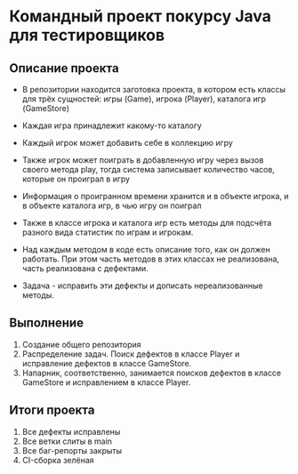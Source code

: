 
# Командный проект покурсу Java для тестировщиков

## Описание проекта
* В репозитории находится заготовка проекта, в котором есть классы для трёх сущностей: игры (Game), игрока (Player), каталога игр (GameStore)

* Каждая игра принадлежит какому-то каталогу

* Каждый игрок может добавить себе в коллекцию игру

* Также игрок может поиграть в добавленную игру через вызов своего метода play, тогда система записывает количество часов, которые он проиграл в игру

* Информация о проигранном времени хранится и в объекте игрока, и в объекте каталога игр, в чью игру он поиграл

* Также в классе игрока и каталога игр есть методы для подсчёта разного вида статистик по играм и игрокам.

* Над каждым методом в коде есть описание того, как он должен работать. При этом часть методов в этих классах не реализована, часть реализована с дефектами.

* Задача - исправить эти дефекты и дописать нереализованные методы.

## Выполнение
1. Создание общего репозитория
1. Распределение задач. Поиск дефектов в классе Player и исправление дефектов в классе GameStore.
1. Напарник, соответственно, занимается поисков дефектов в классе GameStore и исправлением в классе Player.

## Итоги проекта
1. Все дефекты исправлены
1. Все ветки слиты в main
1. Все баг-репорты закрыты
1. CI-сборка зелёная
